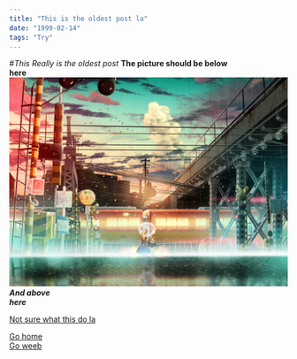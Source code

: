 ```yaml
---
title: "This is the oldest post la"
date: "1999-02-14"
tags: "Try"
---
```


#_This Really is the oldest post_
**The picture should be below**  
**here**
![OldestPostPic](./oldestpic.JPG)
**_And above_**\
**_here_**

[Not sure what this do la](#here)

<a href="/">Go home</a>\
<a href="https://www.kstudiothai.com" target="_blank" rel="nofollow noopener">Go weeb</a>
